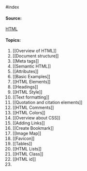 
#index 
#### Source:
[HTML](https://web.dev/learn/html/)

#### Topics:

1. [[Overview of HTML]]
2. [[Document structure]]
3. [[Meta tags]]
4. [[Semantic HTML]]
5. [[Attributes]]
6. [[Basic Examples]]
7. [[HTML Elements]]
8. [[Headings]]
9. [[HTML Style]]
10. [[Text formatting]]
11. [[Quotation and citation elements]]
12. [[HTML Comments]]
13. [[HTML Colors]]
14. [[Overview about CSS]]
15. [[Adding Links]]
16. [[Create Bookmark]]
17. [[Image Map]]
18. [[Favicon]]
19. [[Tables]]
20. [[HTML Lists]]
21. [[HTML Class]]
22. [[HTML id]]
23. 